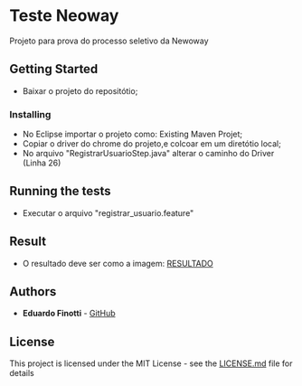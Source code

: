 # Teste Neoway

Projeto para prova do processo seletivo da Newoway

## Getting Started

- Baixar o projeto do repositótio;

### Installing

- No Eclipse importar o projeto como: Existing Maven Projet;
- Copiar o driver do chrome do projeto,e  colcoar em um diretótio local;
- No arquivo "RegistrarUsuarioStep.java" alterar o caminho do Driver (Linha 26)

## Running the tests

- Executar o arquivo "registrar_usuario.feature"

## Result

- O resultado deve ser como a imagem: [RESULTADO](https://github.com/eduardofinotti/interface-tests-java-bdd-base/blob/master/result.png)

## Authors

* **Eduardo Finotti** - [GitHub](https://github.com/eduardofinotti)

## License

This project is licensed under the MIT License - see the [LICENSE.md](LICENSE.md) file for details

